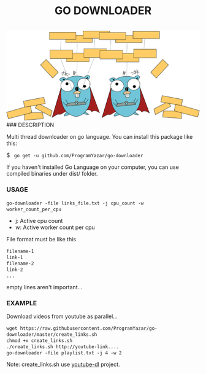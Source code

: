 
<h1 style="text-align: center;"> GO DOWNLOADER </h1><br/>
<center>
<img src="https://github.com/ProgramYazar/go-downloader/blob/master/go_downloader.png?raw=true"/>
</center>
### DESCRIPTION

Multi thread downloader on go language. You can install this package like this:

$ ` go get -u github.com/ProgramYazar/go-downloader`

If you haven't installed Go Language on your computer, you can use compiled binaries under dist/ folder.

### USAGE

	go-downloader -file links_file.txt -j cpu_count -w worker_count_per_cpu

* j: Active cpu count
* w: Active worker count per cpu

File format must be like this

	filename-1
	link-1
	filename-2
	link-2
	...

empty lines aren't important...



### EXAMPLE

Download videos from youtube as parallel...

	wget https://raw.githubusercontent.com/ProgramYazar/go-downloader/master/create_links.sh
	chmod +x create_links.sh
	./create_links.sh http://youtube-link....
	go-downloader -file playlist.txt -j 4 -w 2

Note: create_links.sh use [youtube-dl](https://github.com/rg3/youtube-dl) project.
